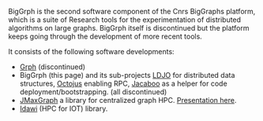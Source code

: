 BigGrph is the second software component of the Cnrs BigGraphs platform, which is a suite of Research tools for the experimentation of distributed algorithms on large graphs. BigGrph itself is discontinued but the platform keeps going through the development of more recent tools.

It consists of the following software developments:
* [Grph](https://github.com/lhogie/grph/) (discontinued)
* BigGrph (this page) and its sub-projects [LDJO](https://github.com/lhogie/ldjo/) for distributed data structures, [Octojus](https://github.com/lhogie/octojus/) enabling RPC, [Jacaboo](https://github.com/lhogie/jacaboo/) as a helper for code deployment/bootstrapping. (all discontinued)
* [JMaxGraph](https://github.com/lhogie/jmaxgraph/) a library for centralized graph HPC. [Presentation here](https://www.google.com/url?sa=t&rct=j&q=&esrc=s&source=web&cd=&ved=2ahUKEwjn5uLxr8vuAhWkp1kKHWA_BXEQFjAAegQIAhAC&url=http%3A%2F%2Fdevlog.cnrs.fr%2F_media%2Fapsem2018.ateliermadics-graminee-perennes.pdf%3Fid%3Dapsem2018%26cache%3Dcache&usg=AOvVaw3CxOXuqC2FIKIXOHZznPi2).
* [Idawi](https://github.com/lhogie/idawi/) (HPC for IOT) library.

